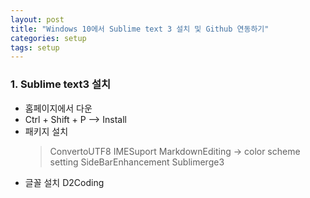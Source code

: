 ```yaml
---
layout: post
title: "Windows 10에서 Sublime text 3 설치 및 Github 연동하기"
categories: setup
tags: setup
---
```


### 1. Sublime text3 설치
 - 홈페이지에서 다운
 - Ctrl + Shift + P --> Install
 - 패키지 설치
   > ConvertoUTF8
   > IMESuport
   > MarkdownEditing -> color scheme setting
   > SideBarEnhancement
   > Sublimerge3
 - 글꼴 설치 D2Coding
